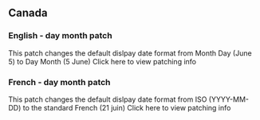 ## Canada
### English - day month patch
This patch changes the default dislpay date format from Month Day (June 5) to Day Month (5 June)
Click here to view patching info

### French - day month patch
This patch changes the default dislpay date format from ISO (YYYY-MM-DD) to the standard French (21 juin)
Click here to view patching info
